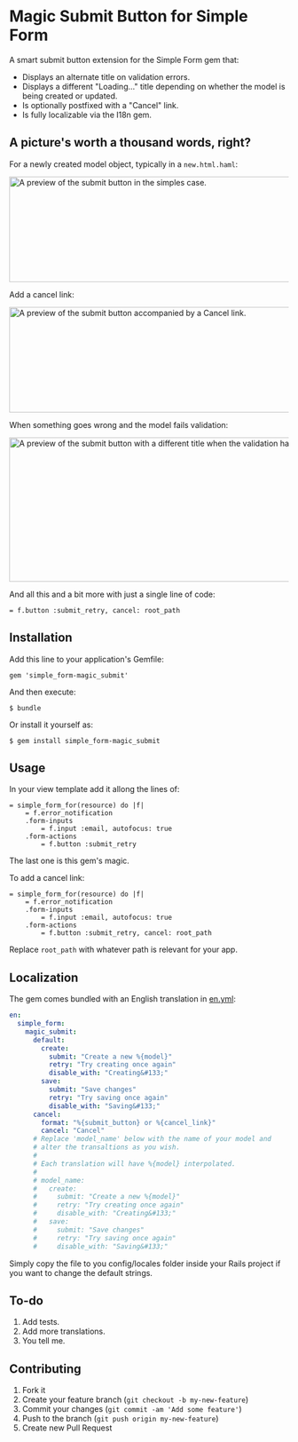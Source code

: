 # Magic Submit Button for Simple Form

A smart submit button extension for the Simple Form gem that:

- Displays an alternate title on validation errors.
- Displays a different "Loading..." title depending on whether the model is being created or updated.
- Is optionally postfixed with a "Cancel" link.
- Is fully localizable via the I18n gem.

## A picture's worth a thousand words, right?

For a newly created model object, typically in a `new.html.haml`:

<img src="https://raw.github.com/eploko/simple_form-magic_submit/master/preview/01-submit.png" width="720" height="190" alt="A preview of the submit button in the simples case."/>

Add a cancel link:

<img src="https://raw.github.com/eploko/simple_form-magic_submit/master/preview/02-submit-with-cancel.png" width="720" height="190" alt="A preview of the submit button accompanied by a Cancel link."/>

When something goes wrong and the model fails validation:

<img src="https://raw.github.com/eploko/simple_form-magic_submit/master/preview/03-model-invalid.png" width="720" height="260" alt="A preview of the submit button with a different title when the validation has failed."/>

And all this and a bit more with just a single line of code:

```haml
= f.button :submit_retry, cancel: root_path
```

## Installation

Add this line to your application's Gemfile:

    gem 'simple_form-magic_submit'

And then execute:

    $ bundle

Or install it yourself as:

    $ gem install simple_form-magic_submit

## Usage

In your view template add it allong the lines of:

```haml
= simple_form_for(resource) do |f|
    = f.error_notification
    .form-inputs
        = f.input :email, autofocus: true
    .form-actions
        = f.button :submit_retry
```

The last one is this gem's magic.

To add a cancel link:

```haml
= simple_form_for(resource) do |f|
    = f.error_notification
    .form-inputs
        = f.input :email, autofocus: true
    .form-actions
        = f.button :submit_retry, cancel: root_path
```

Replace `root_path` with whatever path is relevant for your app.

## Localization

The gem comes bundled with an English translation in [en.yml](https://github.com/eploko/simple_form-magic_submit/blob/master/locales/en.yml):

```yaml
en:
  simple_form:
    magic_submit:
      default:
        create:
          submit: "Create a new %{model}"
          retry: "Try creating once again"
          disable_with: "Creating&#133;"
        save:
          submit: "Save changes"
          retry: "Try saving once again"
          disable_with: "Saving&#133;"
      cancel:
        format: "%{submit_button} or %{cancel_link}"
        cancel: "Cancel"
      # Replace 'model_name' below with the name of your model and
      # alter the transaltions as you wish.
      #
      # Each translation will have %{model} interpolated.
      #
      # model_name:
      #   create:
      #     submit: "Create a new %{model}"
      #     retry: "Try creating once again"
      #     disable_with: "Creating&#133;"
      #   save:
      #     submit: "Save changes"
      #     retry: "Try saving once again"
      #     disable_with: "Saving&#133;"
```

Simply copy the file to you config/locales folder inside your Rails project if you want to change the default strings.

## To-do

1. Add tests.
2. Add more translations.
3. You tell me.

## Contributing

1. Fork it
2. Create your feature branch (`git checkout -b my-new-feature`)
3. Commit your changes (`git commit -am 'Add some feature'`)
4. Push to the branch (`git push origin my-new-feature`)
5. Create new Pull Request
